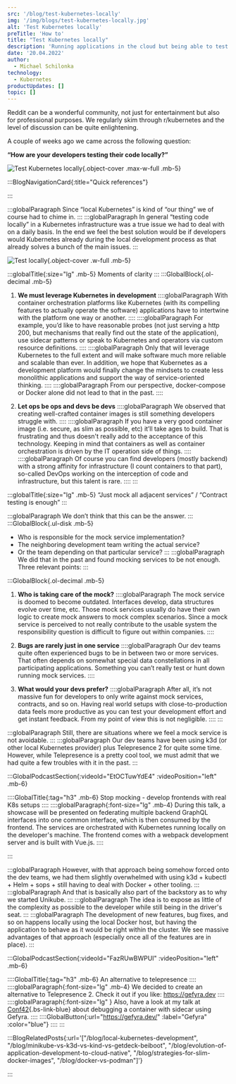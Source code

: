 ```yaml
---
src: '/blog/test-kubernetes-locally'
img: '/img/blogs/test-kubernetes-locally.jpg'
alt: 'Test Kubernetes locally'
preTitle: 'How to'
title: "Test Kubernetes locally"
description: 'Running applications in the cloud but being able to test them in a local setup before pushing into production is still a tricky part of development. This is how we see it.'
date: '20.04.2022'
author:
  - Michael Schilonka
technology:
  - Kubernetes
productUpdates: []
topic: []
---
```

Reddit can be a wonderful community, not just for entertainment but also for professional purposes. We regularly skim through r/kubernetes and the level of discussion can be quite enlightening.

A couple of weeks ago we came across the following question:

**“How are your developers testing their code locally?”**
<!--more-->

![Test Kubernetes locally](/img/blogs/test-kubernetes-locally.jpg){.object-cover .max-w-full .mb-5}

:::BlogNavigationCard{:title="Quick references"}

:::

:::globalParagraph
Since “local Kubernetes” is kind of “our thing” we of course had to chime in.
:::
:::globalParagraph
In general “testing code locally” in a Kubernetes infrastructure was a true issue we had to deal with on a daily basis. In the end we feel the best solution would be if developers would Kubernetes already during the local development process as that already solves a bunch of the main issues.
:::

![Test locally](/img/blogs/test-kubernetes-locally-1.jpg){.object-cover .w-full .mb-5}


:::globalTitle{:size="lg" .mb-5}
Moments of clarity
:::
:::GlobalBlock{.ol-decimal .mb-5}
1. **We must leverage Kubernetes in development**
    ::::globalParagraph
   With container orchestration platforms like Kubernetes (with its compelling features to actually operate the software) applications have to intertwine with the platform one way or another.
    ::::
    ::::globalParagraph
   For example, you’d like to have reasonable probes (not just serving a http 200, but mechanisms that really find out the state of the application), use sidecar patterns or speak to Kubernetes and operators via custom resource definitions.
    ::::
    ::::globalParagraph
   Only that will leverage Kubernetes to the full extent and will make software much more reliable and scalable than ever. In addition, we hope that Kubernetes as a development platform would finally change the mindsets to create less monolithic applications and support the way of service-oriented thinking.
    ::::
    ::::globalParagraph
    From our perspective, docker-compose or Docker alone did not lead to that in the past.
    ::::

2. **Let ops be ops and devs be devs**
   ::::globalParagraph
   We observed that creating well-crafted container images is still something developers struggle with.
   ::::
   ::::globalParagraph
   If you have a very good container image (i.e. secure, as slim as possible, etc) it’ll take ages to build. That is frustrating and thus doesn't really add to the acceptance of this technology. Keeping in mind that containers as well as container orchestration is driven by the IT operation side of things.
   ::::
   ::::globalParagraph
   Of course you can find developers (mostly backend) with a strong affinity for infrastructure (I count containers to that part), so-called DevOps working on the interception of code and infrastructure, but this talent is rare.
   ::::
:::


:::globalTitle{:size="lg" .mb-5}
“Just mock all adjacent services” / “Contract testing is enough”
:::

:::globalParagraph
We don’t think that this can be the answer.
:::
:::GlobalBlock{.ul-disk .mb-5}
- Who is responsible for the mock service implementation?
- The neighboring development team writing the actual service?
- Or the team depending on that particular service?
:::
:::globalParagraph
   We did that in the past and found mocking services to be not enough. Three relevant points:
:::


:::GlobalBlock{.ol-decimal .mb-5}
1. **Who is taking care of the mock?**
   ::::globalParagraph
   The mock service is doomed to become outdated. Interfaces develop, data structures evolve over time, etc. Those mock services usually do have their own logic to create mock answers to mock complex scenarios. Since a mock service is perceived to not really contribute to the usable system the responsibility question is difficult to figure out within companies.
   ::::
   
2. **Bugs are rarely just in one service**
   ::::globalParagraph
   Our dev teams quite often experienced bugs to be in between two or more services. That often depends on somewhat special data constellations in all participating applications. Something you can’t really test or hunt down running mock services.
::::
   
3. **What would your devs prefer?**
   ::::globalParagraph
   After all, it’s not massive fun for developers to only write against mock services, contracts, and so on. Having real world setups with close-to-production data feels more productive as you can test your development effort and get instant feedback. From my point of view this is not negligible.
::::
:::

:::globalParagraph
Still, there are situations where we feel a mock service is not avoidable.
:::
:::globalParagraph
Our dev teams have been using k3d (or other local Kubernetes provider) plus Telepresence 2 for quite some time. However, while Telepresence is a pretty cool tool, we must admit that we had quite a few troubles with it in the past.
:::


:::GlobalPodcastSection{:videoId="EtOCTuwYdE4" :videoPosition="left" .mb-6}

::::GlobalTitle{:tag="h3" .mb-6}
Stop mocking - develop frontends with real K8s setups
::::
::::globalParagraph{:font-size="lg" .mb-4}
During this talk, a showcase will be presented on federating multiple backend GraphQL interfaces into one common interface, which is then consumed by the frontend. The services are orchestrated with Kubernetes running locally on the developer's machine. The frontend comes with a webpack development server and is built with Vue.js.
::::

:::


:::globalParagraph
However, with that approach being somehow forced onto the dev teams, we had them slightly overwhelmed with using k3d + kubectl + Helm + sops + still having to deal with Docker + other tooling.
:::
:::globalParagraph
And that is basically also part of the backstory as to why we started Unikube.
:::
:::globalParagraph
The idea is to expose as little of the complexity as possible to the developer while still being in the driver's seat.
:::
:::globalParagraph
The development of new features, bug fixes, and so on happens locally using the local Docker host, but having the application to behave as it would be right within the cluster. We see massive advantages of that approach (especially once all of the features are in place).
:::

:::GlobalPodcastSection{:videoId="FazRUwBWPUI" :videoPosition="left" .mb-6}

::::GlobalTitle{:tag="h3" .mb-6}
An alternative to telepresence
::::
::::globalParagraph{:font-size="lg" .mb-4}
We decided to create an alternative to Telepresence 2. Check it out if you like: https://gefyra.dev
::::
::::globalParagraph{:font-size="lg" }
Also, have a look at my talk at [Conf42](https://www.conf42.com/cloud2022){.bs-link-blue} about debugging a container with sidecar using Gefyra.
::::
::::GlobalButton{:url="https://gefyra.dev/" :label="Gefyra" :color="blue"}
::::
:::


:::BlogRelatedPosts{:url='["/blog/local-kubernetes-development", "/blog/minikube-vs-k3d-vs-kind-vs-getdeck-beiboot", "/blog/evolution-of-application-development-to-cloud-native", "/blog/strategies-for-slim-docker-images", "/blog/docker-vs-podman"]'}

:::
